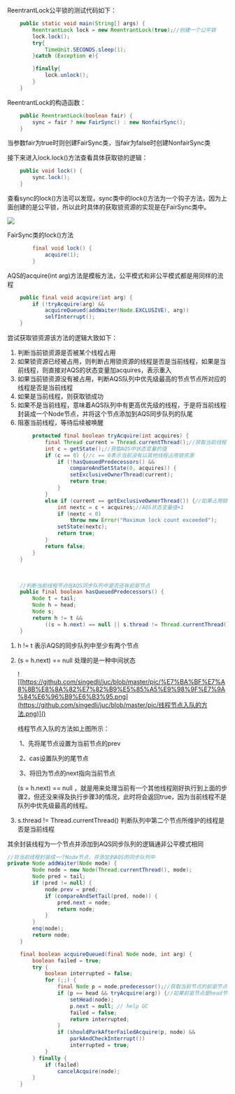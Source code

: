 ReentrantLock公平锁的测试代码如下：

```java
    public static void main(String[] args) {
        ReentrantLock lock = new ReentrantLock(true);//创建一个公平锁
        lock.lock();
        try{
            TimeUnit.SECONDS.sleep(1);
        }catch (Exception e){

        }finally{
            lock.unlock();
        }
    }

```



ReentrantLock的构造函数：

```java
    public ReentrantLock(boolean fair) {
        sync = fair ? new FairSync() : new NonfairSync();
    }
```

当参数fair为true时则创建FairSync类，当fair为false时创建NonfairSync类



接下来进入lock.lock()方法查看具体获取锁的逻辑：

```java
    public void lock() {
        sync.lock();
    }
```



查看sync的lock()方法可以发现，sync类中的lock()方法为一个钩子方法，因为上面创建的是公平锁，所以此时具体的获取锁资源的实现是在FairSync类中。

![]([https://github.com/singedli/juc/blob/master/pic/sycn%E7%9A%84lock()%E6%96%B9%E6%B3%95.png](https://github.com/singedli/juc/blob/master/pic/sycn的lock()方法.png))



FairSync类的lock()方法

```java
        final void lock() {
            acquire(1);
        }
```



AQS的acquire(int arg)方法是模板方法，公平模式和非公平模式都是用同样的流程

```java
    public final void acquire(int arg) {
        if (!tryAcquire(arg) &&
            acquireQueued(addWaiter(Node.EXCLUSIVE), arg))
            selfInterrupt();
    }
```

尝试获取锁资源该方法的逻辑大致如下：

1. 判断当前锁资源是否被某个线程占用
2.  如果锁资源已经被占用，则判断占用锁资源的线程是否是当前线程，如果是当前线程，则直接对AQS的状态变量加acquires，表示重入
3. 如果当前锁资源没有被占用，判断AQS队列中优先级最高的节点节点所对应的线程是否是当前线程
4. 如果是当前线程，则获取锁成功
5. 如果不是当前线程，意味着AQS队列中有更高优先级的线程，于是将当前线程封装成一个Node节点，并将这个节点添加到AQS同步队列的队尾
6. 阻塞当前线程，等待后续被唤醒

```java
        protected final boolean tryAcquire(int acquires) {
            final Thread current = Thread.currentThread();//获取当前线程
            int c = getState();//获取AQS中状态变量的值
            if (c == 0) {//c == 0表示当前没有以其他线程占用锁资源
                if (!hasQueuedPredecessors() &&
                    compareAndSetState(0, acquires)) {
                    setExclusiveOwnerThread(current);
                    return true;
                }
            }
            else if (current == getExclusiveOwnerThread()) {//如果占用锁资源的线程是当前线程
                int nextc = c + acquires;//AQS状态变量值+1
                if (nextc < 0)
                    throw new Error("Maximum lock count exceeded");
                setState(nextc);
                return true;
            }
            return false;
        }
    }
```

​	

```java
	//判断当前线程节点在AQS同步队列中是否还有前驱节点    
	public final boolean hasQueuedPredecessors() {
        Node t = tail;
        Node h = head;
        Node s;
        return h != t &&
            ((s = h.next) == null || s.thread != Thread.currentThread());
    }
```

1.  h != t  表示AQS的同步队列中至少有两个节点

2. (s = h.next) == null  处理的是一种中间状态

   ![[https://github.com/singedli/juc/blob/master/pic/%E7%BA%BF%E7%A8%8B%E8%8A%82%E7%82%B9%E5%85%A5%E9%98%9F%E7%9A%84%E6%96%B9%E6%B3%95.png](https://github.com/singedli/juc/blob/master/pic/线程节点入队的方法.png)]()

   线程节点入队的方法如上图所示：

   ​	1、先将尾节点设置为当前节点的prev

   ​	2、cas设置队列的尾节点

   ​	3、将旧为节点的next指向当前节点

   (s = h.next) == null ，就是用来处理当前有一个其他线程刚好执行到上面的步骤2，但还没来得及执行步骤3的情况，此时将会返回true，因为当前线程不是队列中优先级最高的线程。

3. s.thread != Thread.currentThread()  判断队列中第二个节点所维护的线程是否是当前线程



其余封装线程为一个节点并添加到AQS同步队列的逻辑通非公平模式相同

```java
//将当前线程封装成一个Node节点，并添加到AQS的同步队列中    
private Node addWaiter(Node mode) {
        Node node = new Node(Thread.currentThread(), mode);
        Node pred = tail;
        if (pred != null) {
            node.prev = pred;
            if (compareAndSetTail(pred, node)) {
                pred.next = node;
                return node;
            }
        }
        enq(node);
        return node;
    }
```



```java
    final boolean acquireQueued(final Node node, int arg) {
        boolean failed = true;
        try {
            boolean interrupted = false;
            for (;;) {
                final Node p = node.predecessor();//获取当前节点的前驱节点
                if (p == head && tryAcquire(arg)) {//如果前驱节点是head节点，则尝试获取锁资源
                    setHead(node);
                    p.next = null; // help GC
                    failed = false;
                    return interrupted;
                }
                if (shouldParkAfterFailedAcquire(p, node) &&
                    parkAndCheckInterrupt())
                    interrupted = true;
            }
        } finally {
            if (failed)
                cancelAcquire(node);
        }
    }
```

